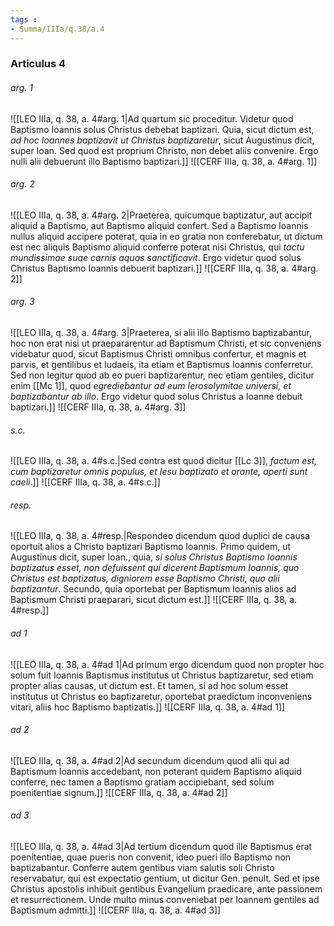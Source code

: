 ```yaml
---
tags : 
- Summa/IIIa/q.38/a.4
---
```


### Articulus 4

###### arg. 1
![[LEO IIIa, q. 38, a. 4#arg. 1|Ad quartum sic proceditur. Videtur quod Baptismo Ioannis solus Christus debebat baptizari. Quia, sicut dictum est, *ad hoc Ioannes baptizavit ut Christus baptizaretur*, sicut Augustinus dicit, super Ioan. Sed quod est proprium Christo, non debet aliis convenire. Ergo nulli alii debuerunt illo Baptismo baptizari.]]
![[CERF IIIa, q. 38, a. 4#arg. 1]]

###### arg. 2
![[LEO IIIa, q. 38, a. 4#arg. 2|Praeterea, quicumque baptizatur, aut accipit aliquid a Baptismo, aut Baptismo aliquid confert. Sed a Baptismo Ioannis nullus aliquid accipere poterat, quia in eo gratia non conferebatur, ut dictum est nec aliquis Baptismo aliquid conferre poterat nisi Christus, qui *tactu mundissimae suae carnis aquas sanctificavit*. Ergo videtur quod solus Christus Baptismo Ioannis debuerit baptizari.]]
![[CERF IIIa, q. 38, a. 4#arg. 2]]

###### arg. 3
![[LEO IIIa, q. 38, a. 4#arg. 3|Praeterea, si alii illo Baptismo baptizabantur, hoc non erat nisi ut praepararentur ad Baptismum Christi, et sic conveniens videbatur quod, sicut Baptismus Christi omnibus confertur, et magnis et parvis, et gentilibus et Iudaeis, ita etiam et Baptismus Ioannis conferretur. Sed non legitur quod ab eo pueri baptizarentur, nec etiam gentiles, dicitur enim [[Mc 1]], quod *egrediebantur ad eum Ierosolymitae universi, et baptizabantur ab illo*. Ergo videtur quod solus Christus a Ioanne debuit baptizari.]]
![[CERF IIIa, q. 38, a. 4#arg. 3]]

###### s.c.
![[LEO IIIa, q. 38, a. 4#s.c.|Sed contra est quod dicitur [[Lc 3]], *factum est, cum baptizaretur omnis populus, et Iesu baptizato et orante, aperti sunt caeli*.]]
![[CERF IIIa, q. 38, a. 4#s.c.]]

###### resp.
![[LEO IIIa, q. 38, a. 4#resp.|Respondeo dicendum quod duplici de causa oportuit alios a Christo baptizari Baptismo Ioannis. Primo quidem, ut Augustinus dicit, super Ioan., quia, *si solus Christus Baptismo Ioannis baptizatus esset, non defuissent qui dicerent Baptismum Ioannis, quo Christus est baptizatus, digniorem esse Baptismo Christi, quo alii baptizantur*. Secundo, quia oportebat per Baptismum Ioannis alios ad Baptismum Christi praeparari, sicut dictum est.]]
![[CERF IIIa, q. 38, a. 4#resp.]]

###### ad 1
![[LEO IIIa, q. 38, a. 4#ad 1|Ad primum ergo dicendum quod non propter hoc solum fuit Ioannis Baptismus institutus ut Christus baptizaretur, sed etiam propter alias causas, ut dictum est. Et tamen, si ad hoc solum esset institutus ut Christus eo baptizaretur, oportebat praedictum inconveniens vitari, aliis hoc Baptismo baptizatis.]]
![[CERF IIIa, q. 38, a. 4#ad 1]]

###### ad 2
![[LEO IIIa, q. 38, a. 4#ad 2|Ad secundum dicendum quod alii qui ad Baptismum Ioannis accedebant, non poterant quidem Baptismo aliquid conferre, nec tamen a Baptismo gratiam accipiebant, sed solum poenitentiae signum.]]
![[CERF IIIa, q. 38, a. 4#ad 2]]

###### ad 3
![[LEO IIIa, q. 38, a. 4#ad 3|Ad tertium dicendum quod ille Baptismus erat poenitentiae, quae pueris non convenit, ideo pueri illo Baptismo non baptizabantur. Conferre autem gentibus viam salutis soli Christo reservabatur, qui est expectatio gentium, ut dicitur Gen. penult. Sed et ipse Christus apostolis inhibuit gentibus Evangelium praedicare, ante passionem et resurrectionem. Unde multo minus conveniebat per Ioannem gentiles ad Baptismum admitti.]]
![[CERF IIIa, q. 38, a. 4#ad 3]]


